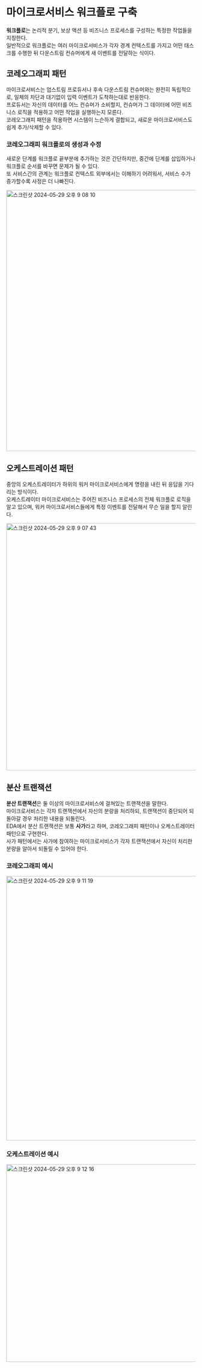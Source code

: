 # 마이크로서비스 워크플로 구축

**워크플로**는 논리적 분기, 보상 액션 등 비즈니스 프로세스를 구성하는 특정한 작업들을 지칭한다. <br>
일반적으로 워크플로는 여러 마이크로서비스가 각자 경계 컨텍스트를 가지고 어떤 태스크를 수행한 뒤 다운스트림 컨슈머에게 새 이벤트를 전달하는 식이다.

## 코레오그래피 패턴

마이크로서비스는 업스트림 프로듀서나 후속 다운스트림 컨슈머와는 완전히 독립적으로, 일체의 차단과 대기없이 입력 이벤트가 도착하는대로 반응한다. <br>
프로듀서는 자신의 데이터를 어느 컨슈머가 소비할지, 컨슈머가 그 데이터에 어떤 비즈니스 로직을 적용하고 어떤 작업을 실행하는지 모른다. <br>
코레오그래피 패턴을 적용하면 시스템이 느슨하게 결합되고, 새로운 마이크로서비스도 쉽게 추가/삭제할 수 있다.


### 코레오그래피 워크플로의 생성과 수정

새로운 단계를 워크플로 끝부분에 추가하는 것은 간단하지만, 중간에 단계를 삽입하거나 워크플로 순서를 바꾸면 문제가 될 수 있다. <br>
또 서비스간의 관계는 워크플로 컨텍스트 외부에서는 이해하기 어려워서, 서비스 수가 증가할수록 사정은 더 나빠진다.

<img width="692" alt="스크린샷 2024-05-29 오후 9 08 10" src="https://github.com/A-Little-Bit-Tech-Frontiers/Building-Event-Driven-Microservices-Book/assets/87420630/933b71ab-41dd-438c-80d7-ae7944ad83c1">

<br>

## 오케스트레이션 패턴

중앙의 오케스트레이터가 하위의 워커 마이크로서비스에게 명령을 내린 뒤 응답을 기다리는 방식이다. <br>
오케스트레이터 마이크로서비스는 주어진 비즈니스 프로세스의 전체 워크플로 로직을 알고 있으며, 워커 마이크로서비스들에게 특정 이벤트를 전달해서 무슨 일을 할지 알린다.

<img width="655" alt="스크린샷 2024-05-29 오후 9 07 43" src="https://github.com/A-Little-Bit-Tech-Frontiers/Building-Event-Driven-Microservices-Book/assets/87420630/564e44ef-c823-458a-abb7-50e3e9e5add9">

<br>

## 분산 트랜잭션

**분산 트랜잭션**은 둘 이상의 마이크로서비스에 걸쳐있는 트랜잭션을 말한다. <br>
마이크로서비스는 각자 트랜잭션에서 자신의 분량을 처리하되, 트랜잭션이 중단되어 되돌아갈 경우 처리한 내용을 되돌린다. <br>
EDA에서 분산 트랜잭션은 보통 **사가**라고 하며, 코레오그래피 패턴이나 오케스트레이터 패턴으로 구현한다. <br>
사가 패턴에서는 사가에 참여하는 마이크로서비스가 각자 트랜잭션에서 자신이 처리한 분량을 알아서 되돌릴 수 있어야 한다.

### 코레오그래피 예시

<img width="701" alt="스크린샷 2024-05-29 오후 9 11 19" src="https://github.com/A-Little-Bit-Tech-Frontiers/Building-Event-Driven-Microservices-Book/assets/87420630/ed7854f7-d5a4-40c3-94cd-df011edb0d6c">

### 오케스트레이션 예시

<img width="524" alt="스크린샷 2024-05-29 오후 9 12 16" src="https://github.com/A-Little-Bit-Tech-Frontiers/Building-Event-Driven-Microservices-Book/assets/87420630/83b82535-9380-4308-be65-f9eac1d66180">
















